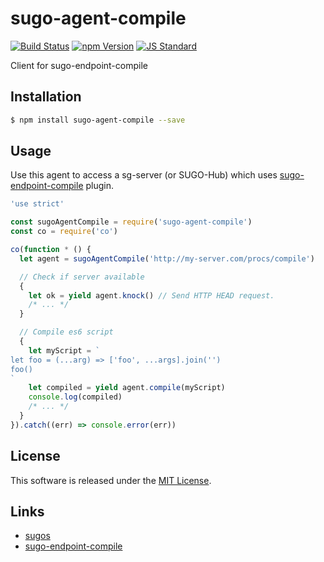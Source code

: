 sugo-agent-compile
==========

<!---
This file is generated by ape-tmpl. Do not update manually.
--->

<!-- Badge Start -->
<a name="badges"></a>

[![Build Status][bd_travis_com_shield_url]][bd_travis_com_url]
[![npm Version][bd_npm_shield_url]][bd_npm_url]
[![JS Standard][bd_standard_shield_url]][bd_standard_url]

[bd_repo_url]: https://github.com/realglobe-Inc/sugo-agent-compile
[bd_travis_url]: http://travis-ci.org/realglobe-Inc/sugo-agent-compile
[bd_travis_shield_url]: http://img.shields.io/travis/realglobe-Inc/sugo-agent-compile.svg?style=flat
[bd_travis_com_url]: http://travis-ci.com/realglobe-Inc/sugo-agent-compile
[bd_travis_com_shield_url]: https://api.travis-ci.com/realglobe-Inc/sugo-agent-compile.svg?token=aeFzCpBZebyaRijpCFmm
[bd_license_url]: https://github.com/realglobe-Inc/sugo-agent-compile/blob/master/LICENSE
[bd_codeclimate_url]: http://codeclimate.com/github/realglobe-Inc/sugo-agent-compile
[bd_codeclimate_shield_url]: http://img.shields.io/codeclimate/github/realglobe-Inc/sugo-agent-compile.svg?style=flat
[bd_codeclimate_coverage_shield_url]: http://img.shields.io/codeclimate/coverage/github/realglobe-Inc/sugo-agent-compile.svg?style=flat
[bd_gemnasium_url]: https://gemnasium.com/realglobe-Inc/sugo-agent-compile
[bd_gemnasium_shield_url]: https://gemnasium.com/realglobe-Inc/sugo-agent-compile.svg
[bd_npm_url]: http://www.npmjs.org/package/sugo-agent-compile
[bd_npm_shield_url]: http://img.shields.io/npm/v/sugo-agent-compile.svg?style=flat
[bd_standard_url]: http://standardjs.com/
[bd_standard_shield_url]: https://img.shields.io/badge/code%20style-standard-brightgreen.svg

<!-- Badge End -->


<!-- Description Start -->
<a name="description"></a>

Client for sugo-endpoint-compile

<!-- Description End -->


<!-- Overview Start -->
<a name="overview"></a>



<!-- Overview End -->


<!-- Sections Start -->
<a name="sections"></a>

<!-- Section from "doc/guides/01.Installation.md.hbs" Start -->

<a name="section-doc-guides-01-installation-md"></a>

Installation
-----

```bash
$ npm install sugo-agent-compile --save
```


<!-- Section from "doc/guides/01.Installation.md.hbs" End -->

<!-- Section from "doc/guides/02.Usage.md.hbs" Start -->

<a name="section-doc-guides-02-usage-md"></a>

Usage
---------

Use this agent to access a sg-server (or SUGO-Hub) which uses [sugo-endpoint-compile][sugo_endpoint_compile_url] plugin.

```javascript
'use strict'

const sugoAgentCompile = require('sugo-agent-compile')
const co = require('co')

co(function * () {
  let agent = sugoAgentCompile('http://my-server.com/procs/compile')

  // Check if server available
  {
    let ok = yield agent.knock() // Send HTTP HEAD request.
    /* ... */
  }

  // Compile es6 script
  {
    let myScript = `
let foo = (...arg) => ['foo', ...args].join('')
foo()
`
    let compiled = yield agent.compile(myScript)
    console.log(compiled)
    /* ... */
  }
}).catch((err) => console.error(err))

```


<!-- Section from "doc/guides/02.Usage.md.hbs" End -->


<!-- Sections Start -->


<!-- LICENSE Start -->
<a name="license"></a>

License
-------
This software is released under the [MIT License](https://github.com/realglobe-Inc/sugo-agent-compile/blob/master/LICENSE).

<!-- LICENSE End -->


<!-- Links Start -->
<a name="links"></a>

Links
------

+ [sugos][sugos_url]
+ [sugo-endpoint-compile][sugo_endpoint_compile_url]

[sugos_url]: https://github.com/realglobe-Inc/sugos
[sugo_endpoint_compile_url]: https://github.com/realglobe-Inc/sugo-endpoint-compile

<!-- Links End -->
